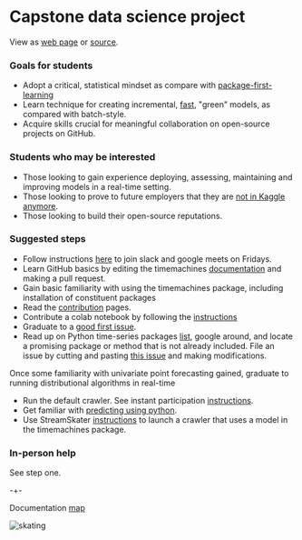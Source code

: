 
# Capstone data science project 
View as [web page](https://microprediction.github.io/timemachines/) or [source](https://github.com/microprediction/timemachines/blob/main/docs/capstone.md).


### Goals for students

- Adopt a critical, statistical mindset as compare with [package-first-learning](https://www.linkedin.com/posts/petercotton_forecasting-timeseries-timeseriesanalysis-activity-6988875513771520001-Wpqp/?utm_source=share&utm_medium=member_desktop)
- Learn technique for creating incremental, [fast](https://www.microprediction.com/blog/fast), "green" models, as compared with batch-style. 
- Acquire skills crucial for meaningful collaboration on open-source projects on GitHub. 

### Students who may be interested

- Those looking to gain experience deploying, assessing, maintaining and improving models in a real-time setting. 
- Those looking to prove to future employers that they are [not in Kaggle anymore](https://www.linkedin.com/pulse/dorothy-youre-kaggle-anymore-peter-cotton-phd/). 
- Those looking to build their open-source reputations. 


### Suggested steps

- Follow instructions [here](https://microprediction.github.io/microprediction/meet.html) to join slack and google meets on Fridays. 
- Learn GitHub basics by editing the timemachines [documentation](https://github.com/microprediction/timemachines/tree/main/docs) and making a pull request. 
- Gain basic familiarity with using the timemachines package, including installation of constituent packages
- Read the [contribution](https://github.com/microprediction/timemachines/blob/main/CONTRIBUTE.md) pages.
- Contribute a colab notebook by following the [instructions](https://github.com/microprediction/timemachines/blob/main/CONTRIBUTE_COLAB_NOTEBOOK.md)
- Graduate to a [good first issue](https://github.com/microprediction/timemachines/issues?q=is%3Aissue+is%3Aopen+label%3A%22good+first+issue%22). 
- Read up on Python time-series packages [list](https://www.microprediction.com/blog/popular-timeseries-packages), google around, and locate a promising package or method that
is not already included. File an issue by cutting and pasting [this issue](https://github.com/microprediction/timemachines/issues/121) and making modifications. 

Once some familiarity with univariate point forecasting gained, graduate to running distributional algorithms in real-time

- Run the default crawler. See instant participation [instructions](https://microprediction.github.io/microprediction/setup). 
- Get familiar with [predicting using python](https://microprediction.github.io/microprediction/predict-using-python.html). 
- Use StreamSkater [instructions](https://microprediction.github.io/microprediction/predict-using-python-streamskater.html) to launch a crawler that uses a model in the timemachines package. 


### In-person help
See step one. 


-+- 

Documentation [map](https://microprediction.github.io/timemachines/map.html)
 
  


![skating](https://i.imgur.com/elu5muO.png)
